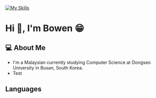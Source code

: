 [![My Skills](https://skillicons.dev/icons?i=js,html,css,wasm)](https://skillicons.dev)
# Hi 👋, I'm Bowen 😁
## 💻 About Me
* I'm a Malaysian currently studying Computer Science at Dongseo University in Busan, South Korea.
* Test

## Languages
<a href="https://upload.wikimedia.org/wikipedia/commons/thumb/1/18/C_Programming_Language.svg/760px-C_Programming_Language.svg.png?20201031132917"><a/>
